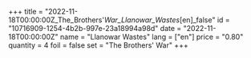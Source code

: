 +++
title = "2022-11-18T00:00:00Z_The_Brothers'_War_Llanowar_Wastes_[en]_false"
id = "10716909-1254-4b2b-997e-23a18994a98d"
date = "2022-11-18T00:00:00Z"
name = "Llanowar Wastes"
lang = ["en"]
price = "0.80"
quantity = 4
foil = false
set = "The Brothers' War"
+++

